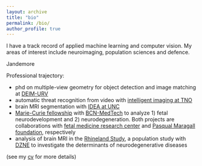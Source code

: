 ```yaml
---
layout: archive
title: "bio"
permalink: /bio/
author_profile: true
---
```


I have a track record of applied machine learning and computer vision.
My areas of interest include neuroimaging, population sciences and defence.

Jandemore

Professional trajectory:
- phd on multiple-view geometry for object detection and image matching at [DEIM-URV](http://deim.urv.cat/)
- automatic threat recognition from video with [intelligent imaging at TNO](https://www.tno.nl/en/focus-areas/defence-safety-security/expertise-groups/intelligent-imaging/)
- brain MRI segmentation with [IDEA at UNC](https://www.med.unc.edu/bric/ideagroup/)
- [Marie-Curie fellowship](https://ec.europa.eu/research/mariecurieactions/actions/individual-fellowships_en) with [BCN-MedTech](https://www.upf.edu/web/bcn-medtech/) to analyze 1) fetal neurodevelopment and 2) neurodegeneration. Both projects are collaborations with [fetal medicine research center](http://medicinafetalbarcelona.org/) and [Pasqual Maragall foundation](https://fpmaragall.org/en/), respectively
- analysis of brain MRI in the [Rhineland Study](https://www.rheinland-studie.de/), a population study with [DZNE](https://www.dzne.de/en/research/research-areas/population-health-sciences/) to investigate the determinants of neurodegenerative diseases

(see my [cv](/files/cv_sanroma.pdf) for more details)
